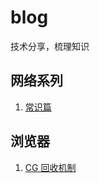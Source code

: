 <!--
 * @description: 
 * @author: JXY
 * @Date: 2019-10-08 17:06:32
 * @Email: JXY001a@aliyun.com
 * @LastEditTime: 2019-10-29 17:18:11
 -->

# blog
技术分享，梳理知识

## 网络系列
1. [常识篇](https://github.com/JXY001A/blog/blob/master/article/network/network_1.md)

## 浏览器
1. [CG 回收机制](https://github.com/JXY001A/blog/blob/master/article/%E6%B5%8F%E8%A7%88%E5%99%A8/%E8%81%8A%E8%81%8A%E5%9E%83%E5%9C%BE%E5%9B%9E%E6%94%B6%20GC.md)